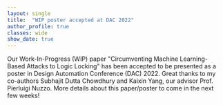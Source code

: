 ```yaml
---
layout: single
title:  "WIP poster accepted at DAC 2022"
author_profile: true
classes: wide
show_date: true
---
```

<!-- <p class="page__meta"> <i class="fas fa-calendar-alt" aria-hidden="true"></i> {{ page.date | date: "%B %d, %Y" }}</p> -->
<p>
  Our Work-In-Progress (WIP) paper "Circumventing Machine Learning-Based Attacks to Logic Locking" has been accepted to be presented as a poster in Design Automation Conference (DAC) 2022. Great thanks to my co-authors Subhajit Dutta Chowdhury and Kaixin Yang, our advisor Prof. Pierluigi Nuzzo. More details about this paper/poster to come in the next few weeks! 
</p>

